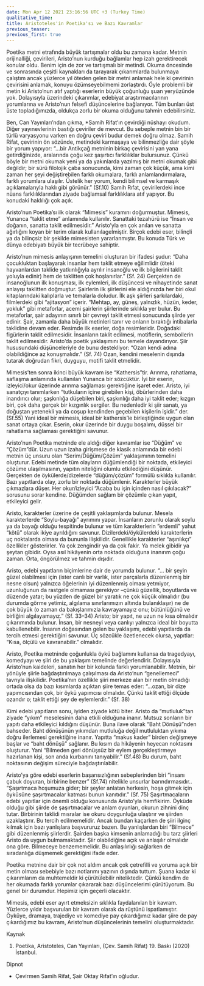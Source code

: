 ```yaml
---
date: Mon Apr 12 2021 23:16:56 UTC +3 (Turkey Time)
qualitative_time: 
title: Aristoteles'in Poetika'sı ve Bazı Kavramlar
previous_teaser: 
previous_first: true
---
```

Poetika metni etrafında büyük tartışmalar oldu bu zamana kadar. Metnin orijinalliği, çevirileri, Aristo’nun kurduğu bağlamlar hep izah gerektirecek konular oldu. Benim için de zor ve tartışmalı bir metindi. Okuma öncesinde ve sonrasında çeşitli kaynakları da tarayarak çıkarımlarda bulunmaya çalıştım ancak yüzlerce yıl öteden gelen bir metni anlamak hele ki çevirinin çevirisini anlamak, konuyu özümseyebilmemi zorlaştırdı. Öyle problemli bir metin ki Aristo’nun atıf yaptığı eserlerin büyük çoğunluğu şuan yeryüzünde yok. Dolayısıyla üzerindeki çıkarımlar, edebiyat araştırmacılarının yorumlarına ve Aristo’nun felsefi düşüncelerine bağlanıyor. Tüm bunları üst üste topladığımızda, oldukça zorlu bir okuma olduğunu tahmin edebilirsiniz.

Ben, Can Yayınları’ndan çıkma, *Samih Rifat’ın çevirdiği nüshayı okudum. Diğer yayınevlerinin bastığı çeviriler de mevcut. Bu sebeple metnin bin bir türlü varyasyonu varken en doğru çeviri budur demek doğru olmaz. Samih Rifat, çevirinin ön sözünde, metindeki karmaşaya ve bilinmezliğe dair şöyle bir yorum yapıyor: “…bir Antikçağ metninin birkaç çevirisini yan yana getirdiğinizde, aralarında çoğu kez şaşırtıcı farklılıklar bulursunuz. Çünkü böyle bir metni okumak yeni ya da yakınlarda yazılmış bir metni okumak gibi değildir; bir sürü filolojik çaba sonucunda, kimi zaman çok küçük, ama kimi zaman her şeyi değiştirebilen farklı okumalara, farklı anlamlandırmalara, farklı yorumlara ulaşılır. Üstelik her yorum, kendi bilimsel ve karmaşık açıklamalarıyla haklı gibi görünür.” (Sf.10) Samih Rıfat, çevirilerdeki ince nüans farklılıklarından ziyade bağlamsal farklılıklara atıf yapıyor. Bu konudaki haklılığı çok açık.

Aristo’nun Poetika’sı ilk olarak “Mimesis” kuramını doğurmuştur. Mimesis, Yunanca “taklit etme” anlamında kullanılır. Sanattaki tezahürü ise “İnsan ve doğanın, sanatta taklit edilmesidir.” Aristo’yla en çok anılan ve sanatta ağırlığını koyan bir terim olarak kullanılagelmiştir. Birçok edebi eser, bilinçli ya da bilinçsiz bir şekilde mimesisten yararlanmıştır. Bu konuda Türk ve dünya edebiyatı büyük bir tecrübeye sahiptir.

Aristo’nun mimesis anlayışının temelini oluşturan bir ifadesi şudur: “Daha çocukluktan başlayarak insanlar hem taklit etmeye eğilimlidir (öteki hayvanlardan taklide yatkınlığıyla ayrılır insanoğlu ve ilk bilgilerini taklit yoluyla edinir) hem de taklitten çok hoşlanırlar.” (Sf. 24) Gerçekten de insanoğlunun ilk konuşması, ilk eylemleri, ilk düşüncesi ve nihayetinde sanat anlayışı taklitten doğmuştur. Şairlerin ilk şiirlerini ele aldığınızda her biri okul kitaplarındaki kalıplarla ve temalarla doludur. İlk aşk şiirleri şarkılardaki, filmlerdeki gibi “ajitasyon” içerir. “Mehtap, ay, güneş, yalnızlık, hüzün, keder, yokluk” gibi metaforlar, acemi şairlerin şiirlerinde sıklıkla yer bulur. Bu metaforlar, şair adayının sınırlı bir çevreyi taklit etmesi sonucunda şiirde yer edinir. Şair, zamanla daha büyük metinleri tanır ve onların bıraktığı intibalarla taklidine devam eder. Resimde ilk eserler, doğa resimleridir. Doğadaki figürlerin taklit edilmesidir. İnsanların taklit edilmesi, motiflerin, sembollerin taklit edilmesidir. Aristo’da poetik yaklaşımını bu temele dayandırıyor. Şiir hususundaki düşünceleriyle de bunu destekliyor: “Ozan kendi adına olabildiğince az konuşmalıdır.” (Sf. 74) Ozan, kendini meselenin dışında tutarak doğrudan fikri, duyguyu, motifi taklit etmelidir.

Mimesis’ten sonra ikinci büyük kavram ise “Kathersis”tir. Arınma, rahatlama, saflaşma anlamında kullanılan Yunanca bir sözcüktür. İyi bir eserin, izleyici/okur üzerinde arınma sağlaması gerektiğine işaret eder. Aristo, iyi sanatçıyı tanımlarken “tutkuların içine girebilen kişi, öbürlerinden daha inandırıcı olur; şaşkınlığa düşebilen biri, şaşkınlığı daha iyi taklit eder; kızgın biri, çok daha gerçek bir kızgınlık sergiler. Bu nedenledir ki şiir sanatı, ya doğuştan yetenekli ya da coşup kendinden geçebilen kişilerin işidir.” der. (Sf.55) Yani ideal bir mimesis, ideal bir kathersis’le birleştiğinde uygun olan sanat ortaya çıkar. Eserin, okur üzerinde bir duygu boşalımı, düşsel bir rahatlama sağlaması gerektiğini savunur.

Aristo’nun Poetika metninde ele aldığı diğer kavramlar ise “Düğüm” ve “Çözüm”dür. Uzun uzun izaha girişmese de klasik anlamında bir edebi metnin üç unsuru olan “Serim/Düğüm/Çözüm” yaklaşımının temelini oluşturur. Edebi metinde tüm olayların düğümlendiği bir noktada, etkileyici çözüme ulaşılmasının, yapıtın niteliğini olumlu etkilediğini düşünür. Gerçekten de öykülerde/dizelerde “düğüm/çözüm” formülü sıklıkla kullanılır. Bazı yapıtlarda olay, zorlu bir noktada düğümlenir. Karakterler büyük çıkmazlara düşer. Her okur/izleyici “Acaba bu işin içinden nasıl çıkılacak?” sorusunu sorar kendine. Düğümden sağlam bir çözümle çıkan yapıt, etkileyici gelir.

Aristo, karakterler üzerine de çeşitli yaklaşımlarda bulunur. Mesela karakterlerde “Soylu-bayağı” ayrımını yapar. İnsanların zorunlu olarak soylu ya da bayağı olduğu tespitinde bulunur ve tüm karakterlerin ”erdemli” yahut “kötü” olarak ikiye ayrıldığını savunur. Dizilerdeki/öykülerdeki karakterlerin uç noktalarda olması da bununla ilişkilidir. Genellikle karakterler “aşırılıkçı” özellikler gösterirler. Ya çok zengindir ya da çok fakir. Ya melek gibidir ya şeytan gibidir. Oysa asıl hikâyenin orta noktada olduğuna inanırım çoğu zaman. Orta, öngörülmez ve tahmin dışıdır.

Aristo, edebi yapıtların biçimlerine dair de yorumda bulunur. “… bir şeyin güzel olabilmesi için (ister canlı bir varlık, ister parçalarla düzenlenmiş bir nesne olsun) yalnızca öğelerinin iyi düzenlenmiş olması yetmiyor, uzunluğunun da rastgele olmaması gerekiyor –çünkü güzellik, boyutlarda ve düzende yatar; bu yüzden de güzel bir yaratık ne çok küçük olmalıdır (bu durumda görme yetimiz, algılama sınırlarımızın altında bulanıklaşır) ne de çok büyük (o zaman da bakışlarımızla kavrayamayız onu; bütünlüğünü ve birliğini algılayamayız.” (Sf. 33–34) Aristo; bir yapıt, ne uzun ne kısa olmalıdır çıkarımında bulunur. İnsan, bir nesneyi veya canlıyı yalnızca ideal bir boyutta kabullenebilir. İnsanın doğasından gelen bu yaklaşımı, edebi yapıtlarda da tercih etmesi gerektiğini savunur. Üç sözcükle özetlenecek olursa, yapıtlar: “Kısa, ölçülü ve kavranabilir.” olmalıdır.

Aristo, Poetika metninde çoğunlukla öykü bağlamını kullansa da tragedyayı, komedyayı ve şiiri de bu yaklaşım temelinde değerlendirir. Dolayısıyla Aristo’nun kaideleri, sanatın her bir kolunda farklı yorumlanabilir. Metnin, bir yönüyle şiirle bağdaştırılmaya çalışılması da Aristo’nun “genellemeci” tavrıyla ilişkilidir. Poetika’nın özellikle şiiri merkeze alan bir metin olmadığı ortada olsa da bazı kısımlarda açıktan şiire temas eder: “…ozan, bir dize yapımcısından çok, bir öykü yapımcısı olmalıdır. Çünkü taklit ettiği ölçüde ozandır o; taklit ettiği şey de eylemlerdir.” (Sf. 38)

Kimi edebi yapıtların sonu, iyiden ziyade kötü biter. Aristo da “mutluluk”tan ziyade “yıkım” meselesinin daha etkili olduğuna inanır. Mutsuz sonların bir yapıtı daha etkileyici kıldığını düşünür. Buna ilave olarak “Baht Dönüşü”nden bahseder. Baht dönüşünün yıkımdan mutluluğa değil mutluluktan yıkıma doğru ilerlemesi gerektiğine inanır. Yapıtta “makus kader” birden değişmeye başlar ve “baht dönüşü” sağlanır. Bu kısım da hikâyenin heyecan noktasını oluşturur. Yani “Bilmeden geri dönüşsüz bir eylem gerçekleştirmeye hazırlanan kişi, son anda kurbanını tanıyabilir.” (Sf.48) Bu durum, baht noktasının değişim süreciyle bağdaştırılabilir.

Aristo’ya göre edebi eserlerin başarısızlığının sebeplerinden biri “insanı çabuk doyuran, birbirine benzer” (Sf.74) nitelikle unsurlar barındırmasıdır.. “Şaşırtmaca hoşumuza gider; bir şeyler anlatan herkesin, hoşa gitmek için öyküsüne şaşırtmacalar katması bunun kanıtıdır.” (Sf. 75) Şaşırtmacaların edebi yapıtlar için önemli olduğu konusunda Aristo’yla hemfikirim. Öyküde olduğu gibi şiirde de şaşırtmacalar ve anlam oyunları, okurun zihnini dinç tutar. Birbirinin taklidi mısralar ise okuru doygunluğa ulaştırır ve şiirden uzaklaştırır. Bu tercih edilmemelidir. Ancak bundan kaçarken de şiiri ilginç kılmak için bazı yanlışlara başvururuz bazen. Bu yanlışlardan biri “Bilmece” gibi düzenlenmiş şiirlerdir. Şairden başka kimsenin anlamadığı bu tarz şiirleri Aristo da uygun bulmamaktadır. Şiir olabildiğine açık ve anlaşılır olmalıdır ona göre. Bilmeceye benzememelidir. Bu anlaşılırlığı sağlarken de sıradanlığa düşmemek gerektiğini ifade eder.

Poetika metnine dair bir çok not aldım ancak çok çetrefilli ve yoruma açık bir metin olması sebebiyle bazı notlarımı yazının dışında tuttum. Şuana kadar ki çıkarımlarım da muhtemeldir ki çürütülebilir niteliktedir. Çünkü kendim de her okumada farklı yorumlar çıkararak bazı düşüncelerimi çürütüyorum. Bu genel bir durumdur. Hepimiz için geçerli olacaktır.

Mimesis, edebi eser ayırt etmeksizin sıklıkla faydalanılan bir kavram. Yüzlerce yıldır başvurulan bir kavram olarak da rüştünü ispatlamıştır. Öyküye, dramaya, trajediye ve komediye pay çıkardığımız kadar şiire de pay çıkardığımız bu kavram, Aristo’nun düşüncelerinin temelini oluşturmaktadır.

Kaynak
1) Poetika, Aristoteles, Can Yayınları, (Çev. Samih Rifat) 19. Baskı (2020) İstanbul.

Dipnot
* Çevirmen Samih Rifat, Şair Oktay Rıfat’ın oğludur.
